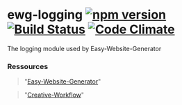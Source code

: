 # ewg-logging [![npm version](https://badge.fury.io/js/ewg-logging.svg)](https://badge.fury.io/js/ewg-logging)[![Build Status](https://travis-ci.org/easy-website-generator/ewg-logging.svg?branch=master)](https://travis-ci.org/easy-website-generator/ewg-logging) [![Code Climate](https://codeclimate.com/github/easy-website-generator/ewg-logging/badges/gpa.svg)](https://codeclimate.com/github/easy-website-generator/ewg-logging)


The logging module used by Easy-Website-Generator

### Ressources
> "[Easy-Website-Generator](https://github.com/easy-website-generator/)"

> "[Creative-Workflow](http://www.creative-workflow.berlin/company.html)"
